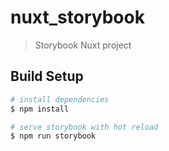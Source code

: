 # nuxt_storybook

> Storybook Nuxt project

## Build Setup

```bash
# install dependencies
$ npm install

# serve storybook with hot reload
$ npm run storybook
```
